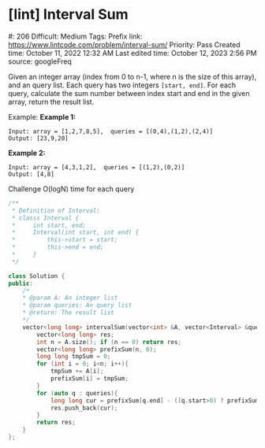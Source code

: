 # [lint] Interval Sum

#: 206
Difficult: Medium
Tags: Prefix
link: https://www.lintcode.com/problem/interval-sum/
Priority: Pass
Created time: October 11, 2022 12:32 AM
Last edited time: October 12, 2023 2:56 PM
source: googleFreq

Given an integer array (index from 0 to n-1, where n is the size of this array), and an query list. Each query has two integers `[start, end]`. For each query, calculate the sum number between index start and end in the given array, return the result list.

Example:
**Example 1:**

```
Input: array = [1,2,7,8,5],  queries = [(0,4),(1,2),(2,4)]
Output: [23,9,20]

```

**Example 2:**

```
Input: array = [4,3,1,2],  queries = [(1,2),(0,2)]
Output: [4,8]

```

Challenge
O(logN) time for each query

```cpp
/**
 * Definition of Interval:
 * classs Interval {
 *     int start, end;
 *     Interval(int start, int end) {
 *         this->start = start;
 *         this->end = end;
 *     }
 */

class Solution {
public:
	/*
	* @param A: An integer list
	* @param queries: An query list
	* @return: The result list
	*/
	vector<long long> intervalSum(vector<int> &A, vector<Interval> &queries) {
		vector<long long> res;
		int n = A.size(); if (n == 0) return res;
		vector<long long> prefixSum(n, 0);
		long long tmpSum = 0;
		for (int i = 0; i<n; i++){
			tmpSum += A[i];
			prefixSum[i] = tmpSum;
		}
		for (auto q : queries){
			long long cur = prefixSum[q.end] - ((q.start>0) ? prefixSum[q.start - 1] : 0);
			res.push_back(cur);
		}
		return res;
	}
};
```